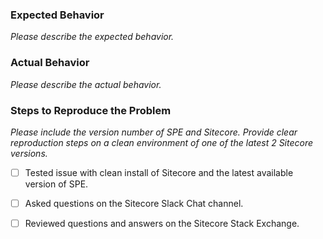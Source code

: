 ### Expected Behavior

_Please describe the expected behavior._

### Actual Behavior

_Please describe the actual behavior._

### Steps to Reproduce the Problem

_Please include the version number of SPE and Sitecore._
_Provide clear reproduction steps on a clean environment of one of the latest 2 Sitecore versions._

 - [ ] Tested issue with clean install of Sitecore and the latest available version of SPE.
 
 - [ ] Asked questions on the Sitecore Slack Chat channel.
 
 - [ ] Reviewed questions and answers on the Sitecore Stack Exchange.